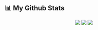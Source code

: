 
## 📊 My Github Stats
<div align="center">
   <img src="https://github-readme-stats.vercel.app/api?username=Kohl-codes&show_icons=true&count_private=true&theme=react&hide_border=true&bg_color=0D1117">
   <img src="https://github-readme-stats.vercel.app/api?username=Kohl-codes&show_icons=true&count_private=true&theme=react&hide_border=true&bg_color=0D1117">
   <img src="https://github-readme-stats.vercel.app/api/top-langs/?username=Kohl-codes&langs_count=8&count_private=true&layout=compact&theme=react&hide_border=true&bg_color=0D1117"/>
</div>


